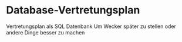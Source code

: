 # Database-Vertretungsplan
Vertretungsplan als SQL Datenbank
Um Wecker später zu stellen oder andere Dinge besser zu machen
